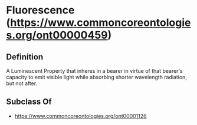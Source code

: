 # Fluorescence (https://www.commoncoreontologies.org/ont00000459)

## Definition
A Luminescent Property that inheres in a bearer in virtue of that bearer's capacity to emit visible light while absorbing shorter wavelength radiation, but not after.

## Subclass Of
- https://www.commoncoreontologies.org/ont00001126

